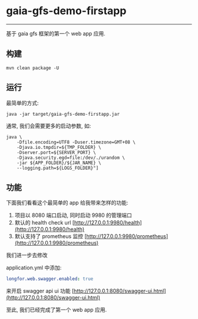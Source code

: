 # gaia-gfs-demo-firstapp

---

基于 gaia gfs 框架的第一个 web app 应用.

## 构建

```shell
mvn clean package -U
```

## 运行

最简单的方式:

```shell
java -jar target/gaia-gfs-demo-firstapp.jar
```

通常, 我们会需要更多的启动参数, 如:

```shell
java \
    -Dfile.encoding=UTF8 -Duser.timezone=GMT+08 \
    -Djava.io.tmpdir=${TMP_FOLDER} \
    -Dserver.port=${SERVER_PORT} \
    -Djava.security.egd=file:/dev/./urandom \
    -jar ${APP_FOLDER}/${JAR_NAME} \
    --logging.path=${LOGS_FOLDER}"]
```

## 功能

下面我们看看这个最简单的 app 给我带来怎样的功能:

1. 项目以 8080 端口启动, 同时启动 9980 的管理端口
1. 默认的 health check url [http://127.0.0.1:9980/health](http://127.0.0.1:9980/health)
1. 默认支持了 prometheus 监控 [http://127.0.0.1:9980/prometheus](http://127.0.0.1:9980/prometheus)

我们进一步去修改

application.yml 中添加:

```yaml
longfor.web.swagger.enabled: true
```

来开启 swagger api ui 功能 [http://127.0.0.1:8080/swagger-ui.html](http://127.0.0.1:8080/swagger-ui.html)

至此, 我们已经完成了第一个 web app 应用.